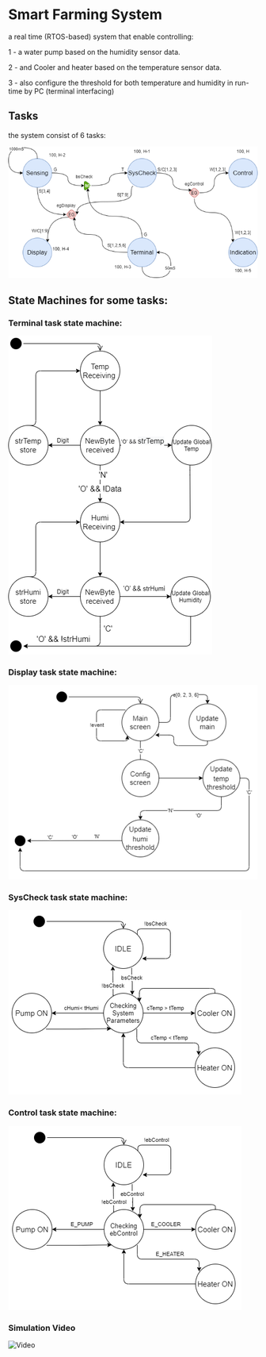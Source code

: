 #   Smart Farming System

a real time (RTOS-based) system that enable controlling:

1 - a water pump based on the humidity sensor data.

2 - and Cooler and heater based on the temperature sensor data.

3 - also configure the threshold for both temperature and humidity in run-time by PC (terminal interfacing)

## Tasks 

the system consist of 6 tasks:

![Tasksdiagram](./img/Tasksdiagram.png)

## State Machines for some tasks:

### Terminal task state machine:

![Tasksdiagram](./img/terminalStateMachine.png)


### Display task state machine:

![Tasksdiagram](./img/displayStateMachine.png)


### SysCheck task state machine:

![Tasksdiagram](./img/syscheckStateMachine.png)


### Control task state machine:

![Tasksdiagram](./img/controlStateMachine.png)


### Simulation Video

![Video](https://www.youtube.com/watch?v=notwzrVyUWs)



